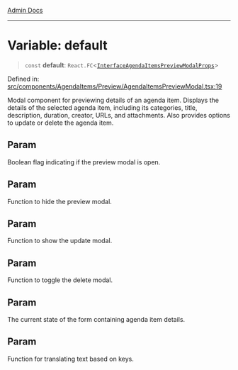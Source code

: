 [Admin Docs](/)

***

# Variable: default

> `const` **default**: `React.FC`\<[`InterfaceAgendaItemsPreviewModalProps`](../../../../../types/Agenda/interface/interfaces/InterfaceAgendaItemsPreviewModalProps.md)\>

Defined in: [src/components/AgendaItems/Preview/AgendaItemsPreviewModal.tsx:19](https://github.com/PalisadoesFoundation/talawa-admin/blob/main/src/components/AgendaItems/Preview/AgendaItemsPreviewModal.tsx#L19)

Modal component for previewing details of an agenda item.
Displays the details of the selected agenda item, including its categories, title, description, duration, creator, URLs, and attachments.
Also provides options to update or delete the agenda item.

## Param

Boolean flag indicating if the preview modal is open.

## Param

Function to hide the preview modal.

## Param

Function to show the update modal.

## Param

Function to toggle the delete modal.

## Param

The current state of the form containing agenda item details.

## Param

Function for translating text based on keys.
